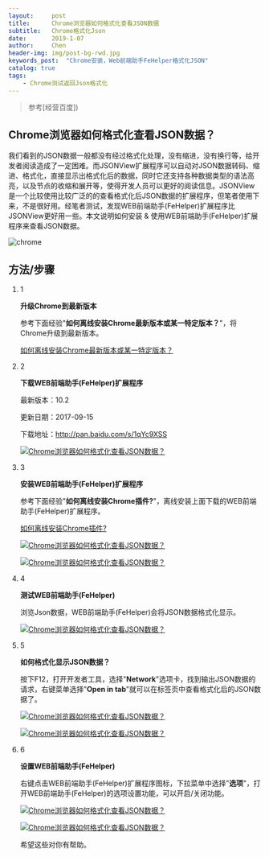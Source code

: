 ```yaml
---
layout:     post
title:      Chrome浏览器如何格式化查看JSON数据
subtitle:   Chrome格式化Json
date:       2019-1-07
author:     Chen
header-img: img/post-bg-rwd.jpg
keywords_post:  "Chrome安装，Web前端助手FeHelper格式化JSON"
catalog: true
tags:
    - Chrome测试返回Json格式化
---
```


>参考[经营百度])



## Chrome浏览器如何格式化查看JSON数据？

我们看到的JSON数据一般都没有经过格式化处理，没有缩进，没有换行等，给开发者阅读造成了一定困难。而JSONView扩展程序可以自动对JSON数据转码、缩进、格式化，直接显示出格式化后的数据，同时它还支持各种数据类型的语法高亮，以及节点的收缩和展开等，使得开发人员可以更好的阅读信息。JSONView是一个比较使用比较广泛的的查看格式化后JSON数据的扩展程序，但笔者使用下来，不是很好用。经笔者测试，发现WEB前端助手(FeHelper)扩展程序比JSONView更好用一些。本文说明如何安装 & 使用WEB前端助手(FeHelper)扩展程序来查看JSON数据。

![chrome](F:\github_Blob\DreamItPossible.github.io\_posts\2019\chrome.PNG)

## 方法/步骤

1. 1

   **升级Chrome到最新版本**

   参考下面经验"**如何离线安装Chrome最新版本或某一特定版本？**"，将Chrome升级到最新版本。





   [如何离线安装Chrome最新版本或某一特定版本？](https://jingyan.baidu.com/article/8ebacdf00a711649f65cd5e5.html)

2. 2

   **下载WEB前端助手(FeHelper)扩展程序**

   最新版本：10.2

   更新日期：2017-09-15

   下载地址：http://pan.baidu.com/s/1qYc9XSS

   [![Chrome浏览器如何格式化查看JSON数据？](https://imgsa.baidu.com/exp/w=500/sign=17f325229813b07ebdbd50083cd79113/77c6a7efce1b9d1611fb3862f8deb48f8c5464f1.jpg)](http://jingyan.baidu.com/album/a3a3f811326b128da2eb8a8b.html?picindex=2)

3. 3

   **安装WEB前端助手(FeHelper)扩展程序**

   参考下面经验"**如何离线安装Chrome插件?**"，离线安装上面下载的WEB前端助手(FeHelper)扩展程序。



   [如何离线安装Chrome插件?](https://jingyan.baidu.com/article/e5c39bf5cc39cc39d76033cd.html)



   [![Chrome浏览器如何格式化查看JSON数据？](https://imgsa.baidu.com/exp/w=500/sign=8170cae98acb39dbc1c06756e01709a7/8326cffc1e178a82e5b5d1a3fd03738da977e82c.jpg)](http://jingyan.baidu.com/album/a3a3f811326b128da2eb8a8b.html?picindex=3)

   [![Chrome浏览器如何格式化查看JSON数据？](https://imgsa.baidu.com/exp/w=500/sign=0d431df832dbb6fd255be5263925aba6/cefc1e178a82b90116096a30788da9773912ef09.jpg)](http://jingyan.baidu.com/album/a3a3f811326b128da2eb8a8b.html?picindex=4)

4. 4

   **测试WEB前端助手(FeHelper)**

   浏览Json数据，WEB前端助手(FeHelper)会将JSON数据格式化显示。

   [![Chrome浏览器如何格式化查看JSON数据？](https://imgsa.baidu.com/exp/w=500/sign=61603477a6345982c58ae5923cf5310b/8d5494eef01f3a29db4875cd9225bc315c607c35.jpg)](http://jingyan.baidu.com/album/a3a3f811326b128da2eb8a8b.html?picindex=5)

5. 5

   **如何格式化显示JSON数据？**

   按下F12，打开开发者工具，选择"**Network**"选项卡，找到输出JSON数据的请求，右键菜单选择"**Open in tab**"就可以在标签页中查看格式化后的JSON数据了。

   [![Chrome浏览器如何格式化查看JSON数据？](https://imgsa.baidu.com/exp/w=500/sign=61710deeaa44ad342ebf8787e0a20c08/b58f8c5494eef01fca7bb7c6ebfe9925bc317d42.jpg)](http://jingyan.baidu.com/album/a3a3f811326b128da2eb8a8b.html?picindex=6)

   [![Chrome浏览器如何格式化查看JSON数据？](https://imgsa.baidu.com/exp/w=500/sign=e85cf43516950a7b75354ec43ad1625c/6a63f6246b600c33231071cb114c510fd9f9a14c.jpg)](http://jingyan.baidu.com/album/a3a3f811326b128da2eb8a8b.html?picindex=7)

6. 6

   **设置WEB前端助手(FeHelper)**

   右键点击WEB前端助手(FeHelper)扩展程序图标，下拉菜单中选择"**选项**"，打开WEB前端助手(FeHelper)的选项设置功能，可以开启/关闭功能。

   [![Chrome浏览器如何格式化查看JSON数据？](https://imgsa.baidu.com/exp/w=500/sign=3719de9a8926cffc692abfb289014a7d/63d9f2d3572c11df29b01720682762d0f703c254.jpg)](http://jingyan.baidu.com/album/a3a3f811326b128da2eb8a8b.html?picindex=8)

   [![Chrome浏览器如何格式化查看JSON数据？](https://imgsa.baidu.com/exp/w=500/sign=fd8d5022798b4710ce2ffdccf3cec3b2/ac4bd11373f082021d83393c40fbfbedab641b9b.jpg)](http://jingyan.baidu.com/album/a3a3f811326b128da2eb8a8b.html?picindex=9)

   希望这些对你有帮助。
     








